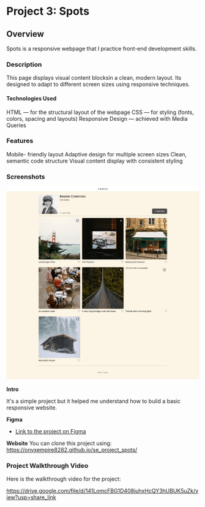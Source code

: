 # Project 3: Spots

## Overview

Spots is a responsive webpage that I practice front-end development skills.

### Description

This page displays visual content blocksin a clean, modern layout. Its designed to adapt to different screen sizes using responsive techniques.

#### Technologies Used

HTML — for the structural layout of the webpage
CSS — for styling (fonts, colors, spacing and layouts)
Responsive Design — achieved with Media Queries

### Features

Mobile- friendly layout
Adaptive design for multiple screen sizes
Clean, semantic code structure
Visual content display with consistent styling

### Screenshots

<img src="images/screenshot.png" alt="App Screenshot" width="600"/>

**Intro**

It's a simple project but it helped me understand how to build a basic responsive website.

**Figma**

- [Link to the project on Figma](https://www.figma.com/file/BBNm2bC3lj8QQMHlnqRsga/Sprint-3-Project-%E2%80%94-Spots?type=design&node-id=2%3A60&mode=design&t=afgNFybdorZO6cQo-1)

**Website**
You can clone this project using:
https://onyxempire8282.github.io/se_project_spots/

### Project Walkthrough Video

Here is the walkthrough video for the project:

https://drive.google.com/file/d/141LomcFBG1D408iuhxHcQY3hUBUK5uZk/view?usp=share_link
